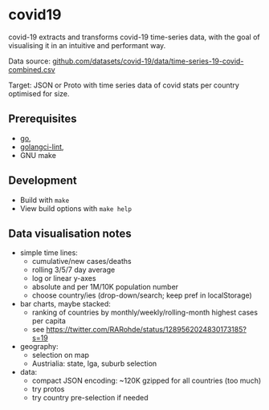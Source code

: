 # covid19

covid-19 extracts and transforms covid-19 time-series data, with the goal
of visualising it in an intuitive and performant way.

Data source: [github.com/datasets/covid-19/data/time-series-19-covid-combined.csv](https://github.com/datasets/covid-19/raw/master/data/time-series-19-covid-combined.csv)

Target: JSON or Proto with time series data of covid stats per country
optimised for size.

## Prerequisites

- [go](https://golang.org/doc/go1.14),
- [golangci-lint](https://github.com/golangci/golangci-lint/releases/tag/v1.23.6),
- GNU make

## Development

- Build with `make`
- View build options with `make help`

## Data visualisation notes

- simple time lines:
  - cumulative/new cases/deaths
  - rolling 3/5/7 day average
  - log or linear y-axes
  - absolute and per 1M/10K population number
  - choose country/ies (drop-down/search; keep pref in localStorage)
- bar charts, maybe stacked:
  - ranking of countries by monthly/weekly/rolling-month highest cases per capita
  - see https://twitter.com/RARohde/status/1289562024830173185?s=19
- geography:
  - selection on map
  - Austrialia: state, lga, suburb selection
- data:
  - compact JSON encoding: ~120K gzipped for all countries (too much)
  - try protos
  - try country pre-selection if needed
